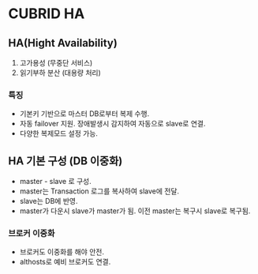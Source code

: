 # CUBRID HA

## HA(Hight Availability)

1. 고가용성 (무중단 서비스)
2. 읽기부하 분산 (대용량 처리)

### 특징

* 기본키 기반으로 마스터 DB로부터 복제 수행.
* 자동 failover 지원. 장애발생시 감지하여 자동으로 slave로 연결.
* 다양한 복제모드 설정 가능.

## HA 기본 구성 (DB 이중화)

* master - slave 로 구성.
* master는 Transaction 로그를 복사하여 slave에 전달.
* slave는 DB에 반영.
* master가 다운시 slave가 master가 됨. 이전 master는 복구시 slave로 복구됨.

### 브로커 이중화

* 브로커도 이중화를 해야 안전.
* althosts로 예비 브로커도 연결.
